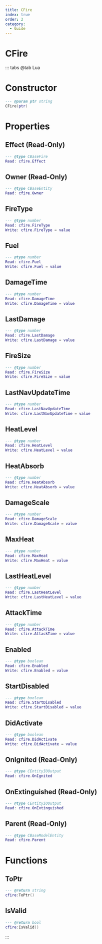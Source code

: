 ```yaml
---
title: CFire
index: true
order: 2
category:
  - Guide
---
```


# CFire

::: tabs
@tab Lua
# Constructor
```lua
--- @param ptr string
CFire(ptr)
```
# Properties
## Effect (Read-Only)
```lua
--- @type CBaseFire
Read: cfire.Effect
```
## Owner (Read-Only)
```lua
--- @type CBaseEntity
Read: cfire.Owner
```
## FireType 
```lua
--- @type number
Read: cfire.FireType
Write: cfire.FireType = value
```
## Fuel 
```lua
--- @type number
Read: cfire.Fuel
Write: cfire.Fuel = value
```
## DamageTime 
```lua
--- @type number
Read: cfire.DamageTime
Write: cfire.DamageTime = value
```
## LastDamage 
```lua
--- @type number
Read: cfire.LastDamage
Write: cfire.LastDamage = value
```
## FireSize 
```lua
--- @type number
Read: cfire.FireSize
Write: cfire.FireSize = value
```
## LastNavUpdateTime 
```lua
--- @type number
Read: cfire.LastNavUpdateTime
Write: cfire.LastNavUpdateTime = value
```
## HeatLevel 
```lua
--- @type number
Read: cfire.HeatLevel
Write: cfire.HeatLevel = value
```
## HeatAbsorb 
```lua
--- @type number
Read: cfire.HeatAbsorb
Write: cfire.HeatAbsorb = value
```
## DamageScale 
```lua
--- @type number
Read: cfire.DamageScale
Write: cfire.DamageScale = value
```
## MaxHeat 
```lua
--- @type number
Read: cfire.MaxHeat
Write: cfire.MaxHeat = value
```
## LastHeatLevel 
```lua
--- @type number
Read: cfire.LastHeatLevel
Write: cfire.LastHeatLevel = value
```
## AttackTime 
```lua
--- @type number
Read: cfire.AttackTime
Write: cfire.AttackTime = value
```
## Enabled 
```lua
--- @type boolean
Read: cfire.Enabled
Write: cfire.Enabled = value
```
## StartDisabled 
```lua
--- @type boolean
Read: cfire.StartDisabled
Write: cfire.StartDisabled = value
```
## DidActivate 
```lua
--- @type boolean
Read: cfire.DidActivate
Write: cfire.DidActivate = value
```
## OnIgnited (Read-Only)
```lua
--- @type CEntityIOOutput
Read: cfire.OnIgnited
```
## OnExtinguished (Read-Only)
```lua
--- @type CEntityIOOutput
Read: cfire.OnExtinguished
```
## Parent (Read-Only)
```lua
--- @type CBaseModelEntity
Read: cfire.Parent
```
# Functions
## ToPtr
```lua
--- @return string
cfire:ToPtr()
```
## IsValid
```lua
--- @return bool
cfire:IsValid()
```

:::